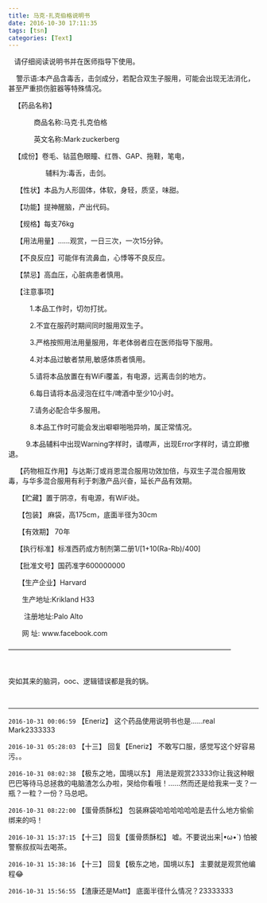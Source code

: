 ```yaml
---
title: 马克·扎克伯格说明书
date: 2016-10-30 17:11:35
tags: [tsn]
categories: [Text]
---
```


<p>&nbsp;&nbsp;&nbsp;请仔细阅读说明书并在医师指导下使用。</p> 
<p>&nbsp;&nbsp;&nbsp;&nbsp;警示语:本产品含毒舌，击剑成分，若配合双生子服用，可能会出现无法消化，甚至严重损伤脏器等特殊情况。</p> 
<p>&nbsp;&nbsp;&nbsp;【药品名称】</p> 
<p>&nbsp;&nbsp;&nbsp;&nbsp;&nbsp;&nbsp;&nbsp;&nbsp;&nbsp;&nbsp;&nbsp;&nbsp;&nbsp;商品名称:马克&middot;扎克伯格</p> 
<p>&nbsp;&nbsp;&nbsp;&nbsp;&nbsp;&nbsp;&nbsp;&nbsp;&nbsp;&nbsp;&nbsp;&nbsp;&nbsp;英文名称:Mark&middot;zuckerberg</p> 
<p>&nbsp;&nbsp;&nbsp;【成份】卷毛、钴蓝色眼瞳、红唇、GAP、拖鞋，笔电，</p> 
<p>&nbsp;&nbsp;&nbsp;&nbsp;&nbsp;&nbsp;&nbsp;&nbsp;&nbsp;&nbsp;&nbsp;&nbsp;&nbsp;&nbsp;&nbsp;&nbsp;&nbsp;&nbsp;&nbsp;辅料为:毒舌，击剑。</p> 
<p>&nbsp;&nbsp;&nbsp;&nbsp;【性状】本品为人形固体，体软，身轻，质坚，味甜。</p> 
<p>&nbsp;&nbsp;&nbsp;&nbsp;【功能】提神醒脑，产出代码。</p> 
<p>&nbsp;&nbsp;&nbsp;&nbsp;【规格】每支76kg</p> 
<p>&nbsp;&nbsp;&nbsp;&nbsp;【用法用量】……观赏，一日三次，一次15分钟。</p> 
<p>&nbsp;&nbsp;&nbsp;&nbsp;【不良反应】可能伴有流鼻血，心悸等不良反应。</p> 
<p>&nbsp;&nbsp;&nbsp;&nbsp;【禁忌】高血压，心脏病患者慎用。</p> 
<p>&nbsp;&nbsp;&nbsp;&nbsp;【注意事项】</p> 
<p>&nbsp;&nbsp;&nbsp;&nbsp;&nbsp;&nbsp;&nbsp;&nbsp;&nbsp;&nbsp; 1.本品工作时，切勿打扰。</p> 
<p>&nbsp;&nbsp;&nbsp;&nbsp;&nbsp;&nbsp;&nbsp;&nbsp;&nbsp;&nbsp; 2.不宜在服药时期间同时服用双生子。</p> 
<p>&nbsp;&nbsp;&nbsp;&nbsp;&nbsp;&nbsp;&nbsp;&nbsp;&nbsp;&nbsp; 3.严格按照用法用量服用，年老体弱者应在医师指导下服用。</p> 
<p>&nbsp;&nbsp;&nbsp;&nbsp;&nbsp;&nbsp;&nbsp;&nbsp;&nbsp;&nbsp; 4.对本品过敏者禁用,敏感体质者慎用。</p> 
<p>&nbsp;&nbsp;&nbsp;&nbsp;&nbsp;&nbsp;&nbsp;&nbsp;&nbsp;&nbsp; 5.请将本品放置在有WiFi覆盖，有电源，远离击剑的地方。</p> 
<p>&nbsp;&nbsp;&nbsp;&nbsp;&nbsp;&nbsp;&nbsp;&nbsp;&nbsp;&nbsp; 6.每日请将本品浸泡在红牛/啤酒中至少10小时。</p> 
<p>&nbsp;&nbsp;&nbsp;&nbsp;&nbsp;&nbsp;&nbsp;&nbsp;&nbsp;&nbsp; 7.请务必配合华多服用。</p> 
<p>&nbsp;&nbsp;&nbsp;&nbsp;&nbsp;&nbsp;&nbsp;&nbsp;&nbsp;&nbsp; 8.本品工作时可能会发出噼噼啪啪异响，属正常情况。</p> 
<p>&nbsp;&nbsp;&nbsp;&nbsp;&nbsp;&nbsp;&nbsp;&nbsp; 9.本品辅料中出现Warning字样时，请噤声，出现Error字样时，请立即撤退。</p> 
<p>&nbsp;&nbsp;&nbsp;&nbsp;【药物相互作用】与达斯汀或肖恩混合服用功效加倍，与双生子混合服用致毒，与华多混合服用有利于刺激产品兴奋，延长产品有效期。</p> 
<p>&nbsp;&nbsp;&nbsp;&nbsp;&nbsp;【贮藏】置于阴凉，有电源，有WiFi处。</p> 
<p>&nbsp;&nbsp;&nbsp;&nbsp;&nbsp;【包装】&nbsp;麻袋，高175cm，底面半径为30cm</p> 
<p>&nbsp;&nbsp;&nbsp;&nbsp;&nbsp;【有效期】 70年</p> 
<p>&nbsp;&nbsp;&nbsp;&nbsp;【执行标准】标准西药成方制剂第二册1/[1+10(Ra-Rb)/400]</p> 
<p>&nbsp;&nbsp;&nbsp;&nbsp;【批准文号】国药准字600000000</p> 
<p>&nbsp;&nbsp;&nbsp;&nbsp;&nbsp;【生产企业】Harvard</p> 
<p>&nbsp;&nbsp;&nbsp;&nbsp;&nbsp;&nbsp;&nbsp;生产地址:Krikland H33</p> 
<p>&nbsp;&nbsp;&nbsp;&nbsp;&nbsp;&nbsp;&nbsp;&nbsp;注册地址:Palo Alto</p> 
<p>&nbsp;&nbsp;&nbsp;&nbsp;&nbsp;&nbsp;&nbsp;网&nbsp;址: www.facebook.com</p> 
<p>————————————————————————————————</p> 
<p><br /></p> 
<p>突如其来的脑洞，ooc、逻辑错误都是我的锅。</p> 
<p><br /></p>

---

`2016-10-31 00:06:59` 【Eneriz】 这个药品使用说明书也是……real Mark2333333

`2016-10-31 05:28:03` 【十三】 回复【Eneriz】 不敢写口服，感觉写这个好容易污。。

`2016-10-31 08:02:38` 【极东之地，国境以东】 用法是观赏23333你让我这种眼巴巴等待马总拯救的电脑渣怎么办啦，哭给你看哦！......然而还是给我来一支？一瓶？一粒？一份？马总吧。

`2016-10-31 08:22:00` 【蛋骨质酥松】 包装麻袋哈哈哈哈哈哈是去什么地方偷偷绑来的吗！

`2016-10-31 15:37:15` 【十三】 回复【蛋骨质酥松】 嘘。不要说出来|•ω•`) 怕被警察叔叔叫去喝茶。

`2016-10-31 15:38:16` 【十三】 回复【极东之地，国境以东】 主要就是观赏他编程😂

`2016-10-31 15:56:55` 【渣康还是Matt】 底面半径什么情况？23333333
